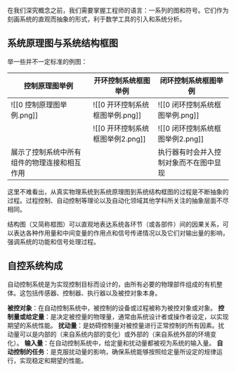 在我们深究概念之前，我们需要掌握工程师的语言：一系列的图和符号。它们作为刻画系统的直观而抽象的形式，利于数学工具的引入和系统分析。
## 系统原理图与系统结构框图

举一些并不一定标准的例图：

| 控制原理图举例                | 开环控制系统框图举例             | 闭环控制系统框图举例             |
| ---------------------- | ---------------------- | ---------------------- |
| ![[0 控制原理图举例.png]]     | ![[0 开环控制系统框图举例.png]]  | ![[0 闭环控制系统框图举例.png]]  |
|                        | ![[0 开环控制系统框图举例2.png]] | ![[0 闭环控制系统框图举例2.png]] |
| 展示了控制系统中所有组件的物理连接和相互作用 |                        | 执行器有时会并入控制对象而不在图中显现    |
这里不难看出，从真实物理系统到系统原理图到系统结构框图的过程是不断抽象的过程。过程控制、自动控制等理论以及自动化领域其他学科所关注的抽象层面不尽相同。

结构图（又简称框图）可以直观地表达系统各环节（或各部件）间的因果关系，可以表达各种作用量和中间变量的作用点和信号传递情况以及它们对输出量的影响，强调系统的功能和信号处理过程。



## 自控系统构成
自动控制系统是为实现控制目标而设计的，由所有必要的物理部件组成的有机整体。这包括传感器、控制器、执行器以及被控对象本身。

**被控对象**：在自动控制系统中，被控制的设备或过程被称为被控对象或对象。
**控制量或给定量**：是决定被控量的物理量，通常由系统设计者或操作者设定，以实现期望的系统性能。
**扰动量**：是妨碍控制量对被控量进行正常控制的所有因素。扰动量可以是内部的（来自系统内部的变化）或外部的（来自系统外部的环境变化）。
**输入量**：在自动控制系统中，给定量和扰动量都被视为系统的输入量。
**自动控制的任务**：是克服扰动量的影响，确保系统能够按照给定量所设定的规律运行，实现稳定和期望的性能。
